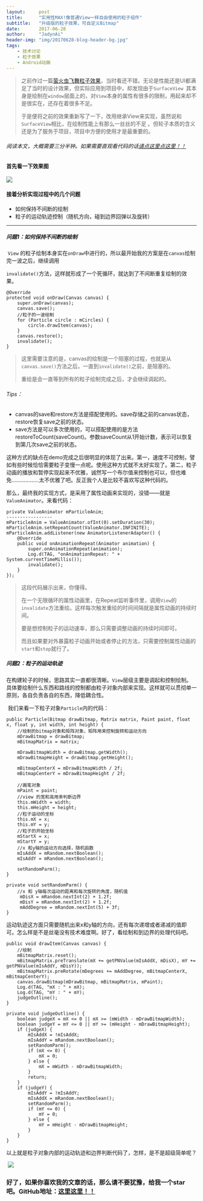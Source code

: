 ```yaml
---
layout:     post
title:      "实用性MAX!像普通View一样自由使用的粒子组件"
subtitle:   "升级版的粒子效果，可自定义Bitmap"
date:       2017-06-28
author:     "JadynAi"
header-img: "img/20170628-blog-header-bg.jpg"
tags:
    - 技术讨论
    - 粒子效果
    - Android动画
---
```


> 之前作过一篇[萤火虫飞舞粒子效果](http://ailoli.me/2017/05/03/Android%E7%B2%92%E5%AD%90%E7%89%B9%E6%95%88%E4%B9%8B-%E8%90%A4%E7%81%AB%E8%99%AB%E9%A3%9E%E8%88%9E%E6%95%88%E6%9E%9C/)，当时看还不错。无论是性能还是UI都满足了当时的设计效果，但实际应用到项目中，却发现由于`SurfaceView `其本身是绘制在`window`层面上的，对`View`本身的属性有很多的限制，用起来却不是很实在，还存在着很多不足。
>
> 于是便将之前的效果重新写了一下，改用继承View来实现，虽然说和`SurfaceView`相比，在绘制性能上有那么一丝丝的不足 。但轮子本质的含义还是为了服务于项目，项目中方便的使用才是最重要的。

###### *阅读本文，大概需要三分半钟。如果需要直观看代码的话*[请点这里点这里！！](https://github.com/JadynAi/Particle)

#### 首先看一下效果图

![](http://ailoli.me/img/20170628-blog_particle.gif)

#### 接着分析实现过程中的几个问题

- 如何保持不间断的绘制
- 粒子的运动轨迹控制（随机方向，碰到边界回弹以及旋转）

---

##### 问题1：如何保持不间断的绘制

​       `View` 的粒子绘制本身实在`onDraw`中进行的，所以最开始我的方案是在`canvas`绘制完一波之后，继续调用

`invalidate()`方法，这样就形成了一个死循环，就达到了不间断重复绘制的效果。

```
@Override
protected void onDraw(Canvas canvas) {
    super.onDraw(canvas);
    canvas.save();
    //粒子的一波绘制
    for (Particle circle : mCircles) {
        circle.drawItem(canvas);
    }
    canvas.restore();
    invalidate();
}
```

> 这里需要注意的是，canvas的绘制是一个阻塞的过程，也就是从`canvas.save()`方法之后，一直到`invalidate()`之前，是阻塞的。
>
> 重绘是会一直等到所有的粒子绘制完成之后，才会继续调起的。

###### Tips：

- canvas的save和restore方法是搭配使用的。save存储之前的canvas状态，restore恢复save之前的状态。
- save方法是可以多次使用的，可以搭配使用的是方法restoreToCount(saveCount)。参数saveCount从1开始计数，表示可以恢复到第几次save之前的状态。

​      这种方式的缺点在demo完成之后很明显的体现了出来。第一，速度不可控制，譬如有些时候恰恰需要粒子变慢一点呢。使用这种方式就不太好实现了。第二，粒子动画的播放和暂停实现起来不优雅，诚然写一个布尔值来控制也可以，但也难免………………太不优雅了吧。反正我个人是比较不喜欢写这种代码的。

​      那么，最终我的实现方式，是采用了属性动画来实现的，没错——就是`ValueAnimator`。来看代码：

```
private ValueAnimator mParticleAnim;
-----------------
mParticleAnim = ValueAnimator.ofInt(0).setDuration(30);
mParticleAnim.setRepeatCount(ValueAnimator.INFINITE);
mParticleAnim.addListener(new AnimatorListenerAdapter() {
    @Override
    public void onAnimationRepeat(Animator animation) {
        super.onAnimationRepeat(animation);
        Log.d(TAG, "onAnimationRepeat: " + System.currentTimeMillis());
        invalidate();
    }
});
```

> 这段代码展示出来，你懂得。
>
> 在一个无限循环的属性动画里，在Repeat监听事件里，调用`View`的`invalidate`方法重绘。这样每次触发重绘的时间间隔就是属性动画的持续时间。
>
> 要是想控制粒子的运动速率，那么只需要调整动画的持续时间即可。
>
> 而且如果要对外暴露粒子动画开始或者停止的方法，只需要控制属性动画的`start`和`stop`就行了。

##### 问题2：粒子的运动轨迹

​       在构建轮子的时候，思路其实一直都很清晰。`View`层级主要是调起和控制绘制。具体要绘制什么东西和路线的控制都由粒子对象内部来实现。这样就可以贯彻单一原则，各自负责各自的东西，降低耦合性。

​       我们来看一下粒子对象`Particle`内的代码：

```
public Particle(Bitmap drawBitmap, Matrix matrix, Paint paint, float x, float y, int width, int height) {
	//绘制的bitmap对象和矩阵对象，矩阵用来控制旋转和运动方向
    mDrawBitmap = drawBitmap;
    mBitmapMatrix = matrix;

    mDrawBitmapWidth = drawBitmap.getWidth();
    mDrawBitmapHeight = drawBitmap.getHeight();

    mBitmapCenterX = mDrawBitmapWidth / 2f;
    mBitmapCenterY = mDrawBitmapHeight / 2f;

	//画笔对象
    mPaint = paint;
	//view 的宽和高用来判断边界
    this.mWidth = width;
    this.mHeight = height;
    //粒子运动的坐标
    this.mX = x;
    this.mY = y;
	//粒子的开始坐标
    mStartX = x;
    mStartY = y;
	//x 和y轴的运动方向选择，随机函数
    mIsAddX = mRandom.nextBoolean();
    mIsAddY = mRandom.nextBoolean();

    setRandomParm();
}

private void setRandomParm() {
	//x 和 y轴每次运动的距离和每次旋转的角度，随机值
     mDisX = mRandom.nextInt(2) + 1.2f;
     mDisY = mRandom.nextInt(2) + 1.2f;
     mAddDegree = mRandom.nextInt(5) + 3f;
}
```

​         运动轨迹这方面只需要随机出来x和y轴的方向，还有每次递增或者递减的值即可。怎么样是不是丝毫没有技术难度啊。好了，看绘制和到边界的处理代码吧。

```
public void drawItem(Canvas canvas) {
    //绘制
    mBitmapMatrix.reset();
    mBitmapMatrix.preTranslate(mX += getPNValue(mIsAddX, mDisX), mY += getPNValue(mIsAddY, mDisY));
    mBitmapMatrix.preRotate(mDegrees += mAddDegree, mBitmapCenterX, mBitmapCenterY);
    canvas.drawBitmap(mDrawBitmap, mBitmapMatrix, mPaint);
    Log.d(TAG, "mX : " + mX);
    Log.d(TAG, "mY : " + mY);
    judgeOutline();
}

private void judgeOutline() {
    boolean judgeX = mX <= 0 || mX >= (mWidth - mDrawBitmapWidth);
    boolean judgeY = mY <= 0 || mY >= (mHeight - mDrawBitmapHeight);
    if (judgeX) {
        mIsAddX = !mIsAddX;
        mIsAddY = mRandom.nextBoolean();
        setRandomParm();
        if (mX <= 0) {
            mX = 0;
        } else {
            mX = mWidth - mDrawBitmapWidth;
        }
        return;
    }
    if (judgeY) {
        mIsAddY = !mIsAddY;
        mIsAddX = mRandom.nextBoolean();
        setRandomParm();
        if (mY <= 0) {
            mY = 0;
        } else {
            mY = mHeight - mDrawBitmapHeight;
        }
    }
}
```

​         以上就是粒子对象内部的运动轨迹和边界判断代码了，怎样，是不是超级简单呢？

​	![](http://ubq.ubiaoqing.com/ubiaoqing98134eb63a4fca7ea739c6e566ca71e7.jpg)

### 好了，如果你喜欢我的文章的话，那么请不要犹豫，给我一个star吧。GitHub地址：[这里这里！！](https://github.com/JadynAi/Particle)